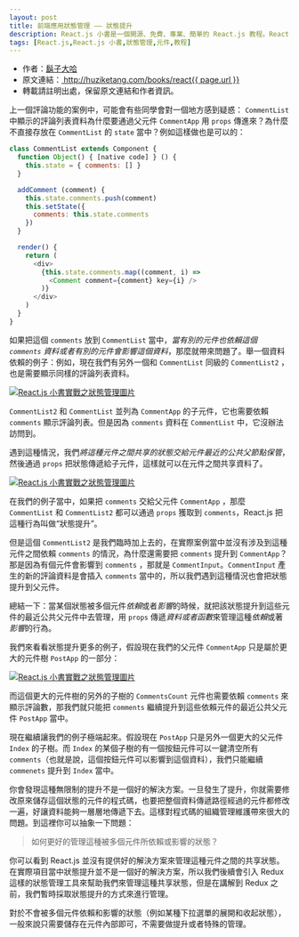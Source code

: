 ```yaml
---
layout: post
title: 前端應用狀態管理 —— 狀態提升
description: React.js 小書是一個開源、免費、專業、簡單的 React.js 教程。React.js 並沒有提供好的解決方案來管理元件之間的共享狀態，本文介紹狀態管理，狀態提升的方法。
tags: [React.js,React.js 小書,狀態管理,元件,教程]
---
```


<ul style='font-size: 14px;'>
  <li>
    作者：<a href="https://www.zhihu.com/people/hu-zi-da-ha" target="_blank">鬍子大哈</a>
  </li>
  <li>
    原文連結：<a href="http://huziketang.com/books/react{{ page.url }}"> http://huziketang.com/books/react{{ page.url }} </a>
  </li>
  <li>轉載請註明出處，保留原文連結和作者資訊。</li>
</ul>

上一個評論功能的案例中，可能會有些同學會對一個地方感到疑惑： `CommentList` 中顯示的評論列表資料為什麼要通過父元件 `CommentApp` 用 `props` 傳進來？為什麼不直接存放在 `CommentList` 的 `state` 當中？例如這樣做也是可以的：

```javascript
class CommentList extends Component {
  function Object() { [native code] } () {
    this.state = { comments: [] }
  }

  addComment (comment) {
    this.state.comments.push(comment)
    this.setState({
      comments: this.state.comments
    })
  }

  render() {
    return (
      <div>
        {this.state.comments.map((comment, i) =>
          <Comment comment={comment} key={i} />
        )}
      </div>
    )
  }
}
```

如果把這個 `comments` 放到 `CommentList` 當中，*當有別的元件也依賴這個 `comments` 資料或者有別的元件會影響這個資料*，那麼就帶來問題了。舉一個資料依賴的例子：例如，現在我們有另外一個和 `CommentList` 同級的 `CommentList2` ，也是需要顯示同樣的評論列表資料。

<a href="http://huzidaha.github.io/static/assets/img/posts/85B8A2B7-288F-4FC2-A0AB-C4E153BB3854.png" target="_blank">![React.js 小書實戰之狀態管理圖片](http://huzidaha.github.io/static/assets/img/posts/85B8A2B7-288F-4FC2-A0AB-C4E153BB3854.png)</a>

`CommentList2` 和 `CommentList` 並列為 `CommentApp` 的子元件，它也需要依賴 `comments` 顯示評論列表。但是因為 `comments` 資料在 `CommentList` 中，它沒辦法訪問到。

遇到這種情況，我們*將這種元件之間共享的狀態交給元件最近的公共父節點保管*，然後通過 `props` 把狀態傳遞給子元件，這樣就可以在元件之間共享資料了。

<a href="http://huzidaha.github.io/static/assets/img/posts/C547BD3E-F923-4B1D-96BC-A77966CDFBEF.png" target="_blank">![React.js 小書實戰之狀態管理圖片](http://huzidaha.github.io/static/assets/img/posts/C547BD3E-F923-4B1D-96BC-A77966CDFBEF.png)</a>


在我們的例子當中，如果把 `comments` 交給父元件 `CommentApp` ，那麼 `CommentList` 和 `CommentList2` 都可以通過 `props` 獲取到 `comments`，React.js 把這種行為叫做“狀態提升”。

但是這個 `CommentList2` 是我們臨時加上去的，在實際案例當中並沒有涉及到這種元件之間依賴 `comments` 的情況，為什麼還需要把 `comments` 提升到 `CommentApp`？那是因為有個元件會影響到 `comments` ，那就是 `CommentInput`。`CommentInput` 產生的新的評論資料是會插入 `comments` 當中的，所以我們遇到這種情況也會把狀態提升到父元件。

總結一下：當某個狀態被多個元件*依賴*或者*影響*的時候，就把該狀態提升到這些元件的最近公共父元件中去管理，用 `props` 傳遞*資料或者函數*來管理這種*依賴*或著*影響*的行為。

我們來看看狀態提升更多的例子，假設現在我們的父元件 `CommentApp` 只是屬於更大的元件樹 `PostApp` 的一部分：

<a href="http://huzidaha.github.io/static/assets/img/posts/5.007.png" target="_blank">![React.js 小書實戰之狀態管理圖片](http://huzidaha.github.io/static/assets/img/posts/5.007.png)</a>

而這個更大的元件樹的另外的子樹的 `CommentsCount` 元件也需要依賴 `comments` 來顯示評論數，那我們就只能把 `comments` 繼續提升到這些依賴元件的最近公共父元件 `PostApp` 當中。

現在繼續讓我們的例子極端起來。假設現在 `PostApp` 只是另外一個更大的父元件 `Index` 的子樹。而 `Index` 的某個子樹的有一個按鈕元件可以一鍵清空所有 `comments`（也就是說，這個按鈕元件可以影響到這個資料），我們只能繼續 `commenets` 提升到 `Index` 當中。

你會發現這種無限制的提升不是一個好的解決方案。一旦發生了提升，你就需要修改原來儲存這個狀態的元件的程式碼，也要把整個資料傳遞路徑經過的元件都修改一遍，好讓資料能夠一層層地傳遞下去。這樣對程式碼的組織管理維護帶來很大的問題。到這裡你可以抽象一下問題：

> 如何更好的管理這種被多個元件所依賴或影響的狀態？

你可以看到 React.js 並沒有提供好的解決方案來管理這種元件之間的共享狀態。在實際項目當中狀態提升並不是一個好的解決方案，所以我們後續會引入 Redux 這樣的狀態管理工具來幫助我們來管理這種共享狀態，但是在講解到 Redux 之前，我們暫時採取狀態提升的方式來進行管理。

對於不會被多個元件依賴和影響的狀態（例如某種下拉選單的展開和收起狀態），一般來說只需要儲存在元件內部即可，不需要做提升或者特殊的管理。
